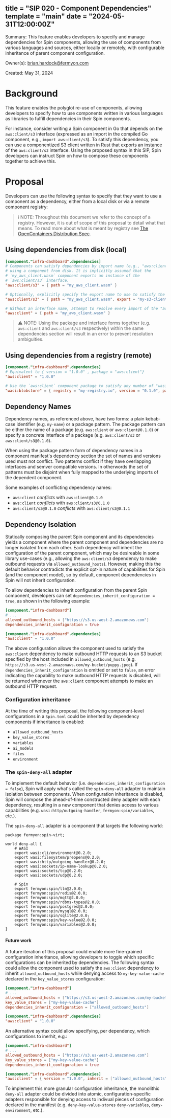 title = "SIP 020 - Component Dependencies"
template = "main"
date = "2024-05-31T12:00:00Z"
---
Summary: This feature enables developers to specify and manage dependencies for Spin components, allowing the use of components from various languages and sources, either locally or remotely, with configurable inheritance of parent component configuration.

Owner(s): [brian.hardock@fermyon.com](mailto:brian.hardock@fermyon.com)

Created: May 31, 2024

# Background
This feature enables the polyglot re-use of components, allowing developers to specify how to use components written in various languages as libraries to fulfill dependencies in their Spin components.

For instance, consider writing a Spin component in Go that depends on the `aws:client/s3` interface (expressed as an import in the compiled Go component, e.g., `import aws:client/s3`). To satisfy this dependency, you can use a componentized S3 client written in Rust that exports an instance of the `aws:client/s3` interface. Using the proposed syntax in this SIP, Spin developers can instruct Spin on how to compose these components together to achieve this.

# Proposal
Developers can use the following syntax to specify that they want to use a component as a dependency, either from a local disk or via a remote component registry:

> ℹ️ NOTE: Throughout this document we refer to the concept of a registry. However, it is out of scope of this proposal to detail what that means. To read more about what is meant by registry see [The OpenContainers Distribution Spec](https://specs.opencontainers.org/distribution-spec/?v=v1.0.0).

## Using dependencies from disk (local)
```toml
[component."infra-dashboard".dependencies]
# Components can satisfy dependencies by import name (e.g., "aws:client/s3")
# using a component from disk. It is implicitly assumed that the
# `my_aws_client.wasm` component exports an instance of the
# `aws:client/s3` interface.
"aws:client/s3" = { path = "my_aws_client.wasm" }

# Optionally, explicitly specify the export name to use to satisfy the `aws:client/s3` interface.
"aws:client/s3" = { path = "my_aws_client.wasm", export = "my-s3-client" }

# Without an interface name, attempt to resolve every import of the "aws:client" package.
"aws:client" = { path = "my_aws_client.wasm" }
```

> ⚠️ NOTE: Using the package and interface forms together (e.g. `aws:client` and `aws:client/s3` respectively) within the same dependencies section will result in an error to prevent resolution ambiguities.

## Using dependencies from a registry (remote)
```toml
[component."infra-dashboard".dependencies]
# Equivalent to { version = "1.0.0" , package = "aws:client"}
"aws:client" = "1.0.0"

# Use the `aws:client` component package to satisfy any number of "wasi:blobstore" imports ...
"wasi:blobstore" = { registry = "my-registry.io", version = "0.1.0", package = "aws:client" }
```

## Dependency Names
Dependency names, as referenced above, have two forms: a plain kebab-case identifier (e.g. `my-name`) or a package pattern. The package pattern can be either the name of a package (e.g. `aws:client` or `aws:client@0.1.0`) or specify a concrete interface of a package (e.g. `aws:client/s3` or `aws:client/s3@0.1.0`). 

When using the package pattern form of dependency names in a component manifest's dependency section the set of names and versions used must not conflict. Two patterns conflict if they have overlapping interfaces and semver compatible versions. In otherwords the set of patterns must be disjoint when fully mapped to the underlying imports of the dependent component.

Some examples of conflicting dependency names:
* `aws:client` _conflicts_ with `aws:client@0.1.0`
* `aws:client` _conflicts_ with `aws:client/s3@0.1.0`
* `aws:client/s3@0.1.0` _conflicts_ with `aws:client/s3@0.1.1`

## Dependency Isolation
Statically composing the parent Spin component and its dependencies yields a component where the parent component and dependencies are no longer isolated from each other. Each dependency will inherit the configuration of the parent component, which may be desireable in some library use-cases (e.g., allowing the `aws:client/s3` dependency to make outbound requests via `allowed_outbound_hosts`). However, making this the default behavior contradicts the explicit opt-in nature of capabilities for Spin (and the component model), so by default, component dependencies in Spin will not inherit configuration.

To allow dependencies to inherit configuration from the parent Spin component, developers can set `dependencies_inherit_configuration = true`, as shown in the following example:

```toml
[component."infra-dashboard"]
# ...
allowed_outbound_hosts = ["https://s3.us-west-2.amazonaws.com"]
dependencies_inherit_configuration = true

[component."infra-dashboard".dependencies]
"aws:client" = "1.0.0"
```

The above configuration allows the component used to satisfy the `aws:client` dependency to make outbound HTTP requests to an S3 bucket 
specified by the host included in `allowed_outbound_hosts` (e.g. `https://s3.us-west-2.amazonaws.com/my-bucket/puppy.jpeg`). If `dependencies_inherit_configuration` is omitted or set to `false`, an error indicating the capability to make outbound HTTP requests is disabled, will be returned whenever the `aws:client` component attempts to make an outbound HTTP request.

### Configuration inheritance
At the time of writing this proposal, the following component-level configurations in a `Spin.toml` could be inherited by dependency components if inheritance is enabled:

* `allowed_outbound_hosts` 
* `key_value_stores`
* `variables`
* `ai_models`
* `files`
* `environment`


### The `spin-deny-all` adapter
To implement the default behavior (i.e. `dependencies_inherit_configuration = false`), Spin will apply what's called the `spin-deny-all` adapter to maintain isolation between components. When configuration inheritance is disabled, Spin will compose the ahead-of-time constructed deny adapter with each dependency, resulting in a new component that denies access to various capabilities (e.g. `wasi:http/outgoing-handler`, `fermyon:spin/variables`, etc.).

The `spin-deny-all` adapter is a component that targets the following world:

```
package fermyon:spin-virt;

world deny-all {
    # WASI
    export wasi:cli/environment@0.2.0;
    export wasi:filesystem/preopens@0.2.0;
    export wasi:http/outgoing-handler@0.2.0;
    export wasi:sockets/ip-name-lookup@0.2.0;
    export wasi:sockets/tcp@0.2.0;
    export wasi:sockets/udp@0.2.0;
    
    # Spin
    export fermyon:spin/llm@2.0.0;
    export fermyon:spin/redis@2.0.0;
    export fermyon:spin/mqtt@2.0.0;
    export fermyon:spin/rdbms-types@2.0.0;
    export fermyon:spin/postgres@2.0.0;
    export fermyon:spin/mysql@2.0.0;
    export fermyon:spin/sqlite@2.0.0;
    export fermyon:spin/key-value@2.0.0;
    export fermyon:spin/variables@2.0.0;
}
```

#### Future work
A future iteration of this proposal could enable more fine-grained configuration inheritance, allowing developers to toggle which specific configurations can be inherited by dependencies. The following syntax could allow the component used to satisfy the `aws:client` dependency to inherit `allowed_outbound_hosts` while denying access to `my-key-value-cache` declared in the `key_value_stores` configuration:

```toml
[component."infra-dashboard"]
# ...
allowed_outbound_hosts = ["https://s3.us-west-2.amazonaws.com/my-bucket/puppy.jpeg"]
key_value_stores = ["my-key-value-cache"]
dependencies_inherit_configuration = ["allowed_outbound_hosts"]

[component."infra-dashboard".dependencies]
"aws:client" = "1.0.0"
```

An alternative syntax could allow specifying, per dependency, which configurations to inerhit, e.g.:

```toml
[component."infra-dashboard"]
# ...
allowed_outbound_hosts = ["https://s3.us-west-2.amazonaws.com"]
key_value_stores = ["my-key-value-cache"]
dependencies_inherit_configuration = true

[component."infra-dashboard".dependencies]
"aws:client" = { version = "1.0.0", inherit = ["allowed_outbound_hosts"] }
```

To implement this more granular configuration inheritance, the monolithic `deny-all` adapter could be divided into atomic, configuration-specific adapters responsible for denying access to indivual pieces of configuration declared in the manifest (e.g. `deny-key-value-stores` `deny-variables`, `deny-environment`, etc.).